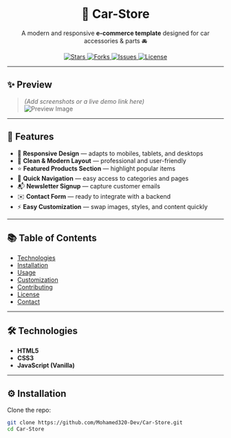 <h1 align="center">🚗 Car-Store</h1>
<p align="center">
  A modern and responsive <b>e-commerce template</b> designed for car accessories & parts 🚘  
</p>

<p align="center">
  <a href="https://github.com/Mohamed320-Dev/Car-Store/stargazers">
    <img src="https://img.shields.io/github/stars/Mohamed320-Dev/Car-Store?style=social" alt="Stars">
  </a>
  <a href="https://github.com/Mohamed320-Dev/Car-Store/forks">
    <img src="https://img.shields.io/github/forks/Mohamed320-Dev/Car-Store?style=social" alt="Forks">
  </a>
  <a href="https://github.com/Mohamed320-Dev/Car-Store/issues">
    <img src="https://img.shields.io/github/issues/Mohamed320-Dev/Car-Store" alt="Issues">
  </a>
  <a href="https://github.com/Mohamed320-Dev/Car-Store/blob/main/LICENSE">
    <img src="https://img.shields.io/github/license/Mohamed320-Dev/Car-Store" alt="License">
  </a>
</p>

---

## ✨ Preview  
> *(Add screenshots or a live demo link here)*  
![Preview Image](images/preview-homepage.png)

---

## 🚀 Features

- 📱 **Responsive Design** — adapts to mobiles, tablets, and desktops  
- 🎨 **Clean & Modern Layout** — professional and user-friendly  
- ⭐ **Featured Products Section** — highlight popular items  
- 🧭 **Quick Navigation** — easy access to categories and pages  
- 📬 **Newsletter Signup** — capture customer emails  
- ✉️ **Contact Form** — ready to integrate with a backend  
- ⚡ **Easy Customization** — swap images, styles, and content quickly  

---

## 📚 Table of Contents

- [Technologies](#-technologies)  
- [Installation](#-installation)  
- [Usage](#-usage)  
- [Customization](#-customization)  
- [Contributing](#-contributing)  
- [License](#-license)  
- [Contact](#-contact)

---

## 🛠️ Technologies

- **HTML5**  
- **CSS3**  
- **JavaScript (Vanilla)**  

---

## ⚙️ Installation

Clone the repo:
```bash
git clone https://github.com/Mohamed320-Dev/Car-Store.git
cd Car-Store
